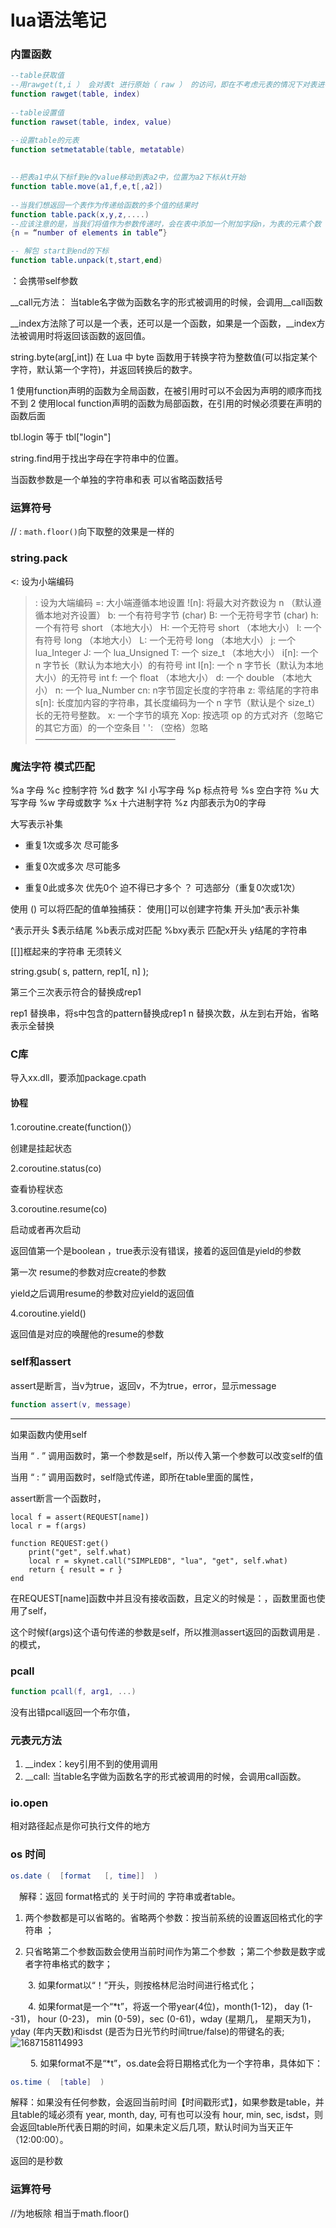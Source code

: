 # lua语法笔记



### 内置函数

```lua
--table获取值
--用rawget(t,i ） 会对表t 进行原始（ raw ） 的访问，即在不考虑元表的情况下对表进行简单的访问。
function rawget(table, index)
    
--table设置值
function rawset(table, index, value) 

--设置table的元表
function setmetatable(table, metatable)
            
            
--把表a1中从下标f到e的value移动到表a2中，位置为a2下标从t开始
function table.move(a1,f,e,t[,a2])
                
--当我们想返回一个表作为传递给函数的多个值的结果时      
function table.pack(x,y,z,....)     
--应该注意的是，当我们将值作为参数传递时，会在表中添加一个附加字段n，为表的元素个数
{n = “number of elements in table”}

-- 解包 start到end的下标                    
function table.unpack(t,start,end)

```





：会携带self参数

__call元方法： 当table名字做为函数名字的形式被调用的时候，会调用__call函数

__index方法除了可以是一个表，还可以是一个函数，如果是一个函数，__index方法被调用时将返回该函数的返回值。


string.byte(arg[,int]) 在 Lua 中 byte 函数用于转换字符为整数值(可以指定某个字符，默认第一个字符)，并返回转换后的数字。

1 使用function声明的函数为全局函数，在被引用时可以不会因为声明的顺序而找不到 
2 使用local function声明的函数为局部函数，在引用的时候必须要在声明的函数后面


tbl.login 等于 tbl["login"]


string.find用于找出字母在字符串中的位置。


当函数参数是一个单独的字符串和表 可以省略函数括号







### 运算符号



// : `math.floor()`向下取整的效果是一样的



### **string.pack**



<: 设为小端编码
>: 设为大端编码
>=: 大小端遵循本地设置
>![n]: 将最大对齐数设为 n （默认遵循本地对齐设置）
>b: 一个有符号字节 (char)
>B: 一个无符号字节 (char)
>h: 一个有符号 short （本地大小）
>H: 一个无符号 short （本地大小）
>l: 一个有符号 long （本地大小）
>L: 一个无符号 long （本地大小）
>j: 一个 lua_Integer
>J: 一个 lua_Unsigned
>T: 一个 size_t （本地大小）
>i[n]: 一个 n 字节长（默认为本地大小）的有符号 int
>I[n]: 一个 n 字节长（默认为本地大小）的无符号 int
>f: 一个 float （本地大小）
>d: 一个 double （本地大小）
>n: 一个 lua_Number
>cn: n字节固定长度的字符串
>z: 零结尾的字符串
>s[n]: 长度加内容的字符串，其长度编码为一个 n 字节（默认是个 size_t） 长的无符号整数。
>x: 一个字节的填充
>Xop: 按选项 op 的方式对齐（忽略它的其它方面）的一个空条目
>' ': （空格）忽略
>————————————————



### 魔法字符 模式匹配

%a	字母
%c	控制字符
%d	数字
%l	小写字母
%p	标点符号
%s	空白字符
%u	大写字母
%w	字母或数字
%x	十六进制字符
%z	内部表示为0的字母

大写表示补集

+	重复1次或多次 尽可能多	
*	重复0次或多次 尽可能多
-	重复0此或多次 优先0个 迫不得已才多个
	？	可选部分（重复0次或1次）

使用 () 可以将匹配的值单独捕获：
使用[]可以创建字符集 开头加^表示补集

^表示开头 $表示结尾	
%b表示成对匹配 %bxy表示 匹配x开头 y结尾的字符串

[[]]框起来的字符串 无须转义


string.gsub( s, pattern, rep1[, n] );

第三个三次表示符合的替换成rep1

rep1	替换串，将s中包含的pattern替换成rep1
n	替换次数，从左到右开始，省略表示全替换





### C库

导入xx.dll，要添加package.cpath





#### 协程



1.coroutine.create(function()）

创建是挂起状态



2.coroutine.status(co) 

查看协程状态



3.coroutine.resume(co)

启动或者再次启动

返回值第一个是boolean ，true表示没有错误，接着的返回值是yield的参数



第一次 resume的参数对应create的参数

yield之后调用resume的参数对应yield的返回值



4.coroutine.yield()

返回值是对应的唤醒他的resume的参数







### **self和assert**



assert是断言，当v为true，返回v，不为true，error，显示message

```lua
function assert(v, message)
```



-------------------------------

如果函数内使用self

当用 “ . ” 调用函数时，第一个参数是self，所以传入第一个参数可以改变self的值

当用 “ : ” 调用函数时，self隐式传递，即所在table里面的属性，



assert断言一个函数时，	

```
local f = assert(REQUEST[name])
local r = f(args)

function REQUEST:get()
	print("get", self.what)
	local r = skynet.call("SIMPLEDB", "lua", "get", self.what)
	return { result = r }
end

```



在REQUEST[name]函数中并且没有接收函数，且定义的时候是：，函数里面也使用了self，

这个时候f(args)这个语句传递的参数是self，所以推测assert返回的函数调用是 . 的模式，



### pcall

```lua
function pcall(f, arg1, ...)
```

没有出错pcall返回一个布尔值，







### 元表元方法





1. __index：key引用不到的使用调用
2. __call:  当table名字做为函数名字的形式被调用的时候，会调用call函数。





### io.open

相对路径起点是你可执行文件的地方





### os 时间



```lua
os.date (  [format   [, time]]  )
```

　解释：返回 format格式的 关于时间的 字符串或者table。

1. 两个参数都是可以省略的。省略两个参数：按当前系统的设置返回格式化的字符串 ；

2. 只省略第二个参数函数会使用当前时间作为第二个参数 ；第二个参数是数字或者字符串格式的数字；

　　3. 如果format以“！”开头，则按格林尼治时间进行格式化；

　　4. 如果format是一个“*t”，将返一个带year(4位)，month(1-12)， day (1--31)， hour (0-23)， min (0-59)，sec (0-61)，wday (星期几， 星期天为1)，yday (年内天数)和isdst (是否为日光节约时间true/false)的带键名的表;![1687158114993](C:\Users\Administrator\AppData\Roaming\Typora\typora-user-images\1687158114993.png)

　　 5. 如果format不是“*t”，os.date会将日期格式化为一个字符串，具体如下：





```lua
os.time (  [table]  )
```

解释：如果没有任何参数，会返回当前时间【时间戳形式】，如果参数是table，并且table的域必须有 year, month, day, 可有也可以没有 hour, min, sec, isdst，则会返回table所代表日期的时间，如果未定义后几项，默认时间为当天正午（12:00:00）。



返回的是秒数



### 运算符号



//为地板除 相当于math.floor()